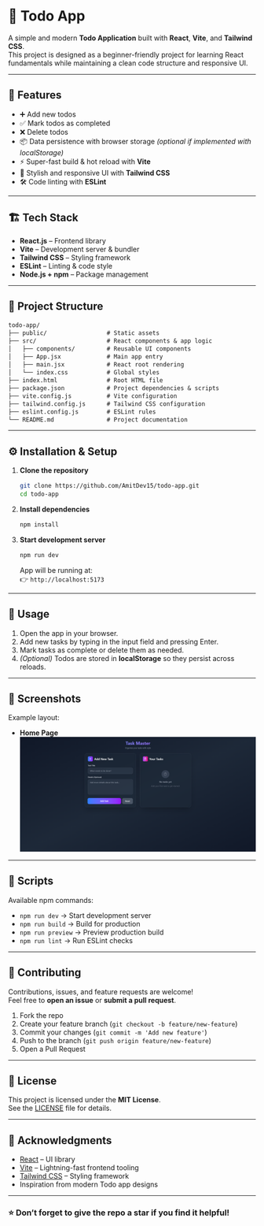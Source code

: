 # 📝 Todo App

A simple and modern **Todo Application** built with **React**, **Vite**, and **Tailwind CSS**.  
This project is designed as a beginner-friendly project for learning React fundamentals while maintaining a clean code structure and responsive UI.

---

## 🚀 Features

- ➕ Add new todos  
- ✅ Mark todos as completed  
- ❌ Delete todos  
- 📦 Data persistence with browser storage *(optional if implemented with localStorage)*  
- ⚡ Super-fast build & hot reload with **Vite**  
- 🎨 Stylish and responsive UI with **Tailwind CSS**  
- 🛠️ Code linting with **ESLint**

---

## 🏗️ Tech Stack

- **React.js** – Frontend library  
- **Vite** – Development server & bundler  
- **Tailwind CSS** – Styling framework  
- **ESLint** – Linting & code style  
- **Node.js + npm** – Package management  

---

## 📂 Project Structure

```
todo-app/
├── public/                 # Static assets
├── src/                    # React components & app logic
│   ├── components/         # Reusable UI components
│   ├── App.jsx             # Main app entry
│   ├── main.jsx            # React root rendering
│   └── index.css           # Global styles
├── index.html              # Root HTML file
├── package.json            # Project dependencies & scripts
├── vite.config.js          # Vite configuration
├── tailwind.config.js      # Tailwind CSS configuration
├── eslint.config.js        # ESLint rules
└── README.md               # Project documentation
```

---

## ⚙️ Installation & Setup

1. **Clone the repository**
   ```bash
   git clone https://github.com/AmitDev15/todo-app.git
   cd todo-app
   ```

2. **Install dependencies**
   ```bash
   npm install
   ```

3. **Start development server**
   ```bash
   npm run dev
   ```

   App will be running at:  
   👉 `http://localhost:5173`

---

## 📖 Usage

1. Open the app in your browser.  
2. Add new tasks by typing in the input field and pressing Enter.  
3. Mark tasks as complete or delete them as needed.  
4. *(Optional)* Todos are stored in **localStorage** so they persist across reloads.  

---

## 📸 Screenshots

Example layout:

- **Home Page**  
  ![App Screenshot](./todo-list.png)

---

## 🧪 Scripts

Available npm commands:

- `npm run dev` → Start development server  
- `npm run build` → Build for production  
- `npm run preview` → Preview production build  
- `npm run lint` → Run ESLint checks  

---

## 🤝 Contributing

Contributions, issues, and feature requests are welcome!  
Feel free to **open an issue** or **submit a pull request**.

1. Fork the repo  
2. Create your feature branch (`git checkout -b feature/new-feature`)  
3. Commit your changes (`git commit -m 'Add new feature'`)  
4. Push to the branch (`git push origin feature/new-feature`)  
5. Open a Pull Request  

---

## 📜 License

This project is licensed under the **MIT License**.  
See the [LICENSE](./LICENSE) file for details.

---

## 🙌 Acknowledgments

- [React](https://react.dev/) – UI library  
- [Vite](https://vitejs.dev/) – Lightning-fast frontend tooling  
- [Tailwind CSS](https://tailwindcss.com/) – Styling framework  
- Inspiration from modern Todo app designs  

---

### ⭐ Don’t forget to give the repo a star if you find it helpful!
